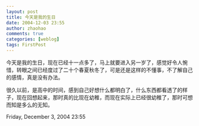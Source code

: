 ```yaml
---
layout: post
title: 今天是我的生日
date: 2004-12-03 23:55
author: zhaohao
comments: true
categories: [weblog]
tags: FirstPost
---
```

今天是我的生日，现在已经十一点多了，马上就要进入另一岁了，感觉好令人惋惜，转眼之间已经度过了二十个春夏秋冬了，可是还是这样的不懂事，不了解自己的感情，真是没有办法。

很久以前，是高中的时间，感到自己好想什么都明白了，什么东西都看透了的样子，现在回想起来，那时真的比现在幼稚，而现在实际上已经很幼稚了，那时可想而知是多么的无知。

Friday, December 3, 2004 23:55
